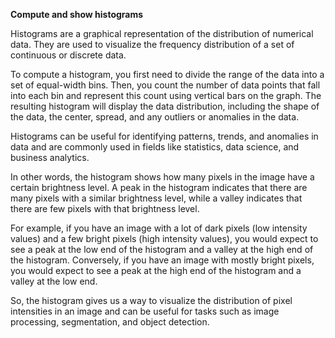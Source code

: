 ____Compute and show histograms____


Histograms are a graphical representation of the distribution of numerical data. They are used to visualize the frequency distribution of a set of continuous or discrete data.

To compute a histogram, you first need to divide the range of the data into a set of equal-width bins. Then, you count the number of data points that fall into each bin and represent this count using vertical bars on the graph.
 The resulting histogram will display the data distribution, including the shape of the data, the center, spread, and any outliers or anomalies in the data.

Histograms can be useful for identifying patterns, trends, and anomalies in data and are commonly used in fields like statistics, data science, and business analytics.


In other words, the histogram shows how many pixels in the image have a certain brightness level. A peak in the histogram indicates that there are many pixels with a similar brightness level, while a valley indicates that there are few pixels with that brightness level.

For example, if you have an image with a lot of dark pixels (low intensity values) and a few bright pixels (high intensity values), you would expect to see a peak at the low end of the histogram and a valley at the high end of the histogram. Conversely, if you have an image with mostly bright pixels, you would expect to see a peak at the high end of the histogram and a valley at the low end.

So, the histogram gives us a way to visualize the distribution of pixel intensities in an image and can be useful for tasks such as image processing, segmentation, and object detection.





